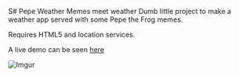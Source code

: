S# Pepe Weather
Memes meet weather
Dumb little project to make a weather app served with some Pepe the Frog memes.

Requires HTML5 and location services.

A live demo can be seen [here](http://sergiopalooza.com/pepe-weather)


![Imgur](http://i.imgur.com/sOcMz4w.png?1)